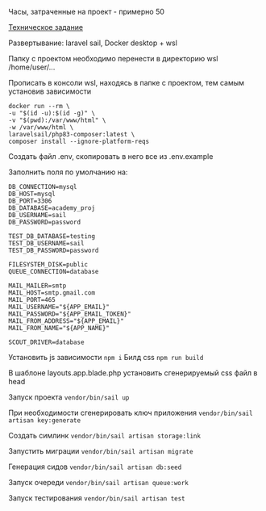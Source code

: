 Часы, затраченные на проект - примерно 50

[Техническое задание](https://htmlacademy.notion.site/ReadMe-ed8f0d8b58414c7ba6cd23699977fbf1) 

Развертывание: 
laravel sail,
Docker desktop + wsl

Папку с проектом необходимо перенести в директорию wsl /home/user/...

Прописать в консоли wsl, находясь в папке с проектом, тем самым установив зависимости
```
docker run --rm \
-u "$(id -u):$(id -g)" \
-v "$(pwd):/var/www/html" \
-w /var/www/html \
laravelsail/php83-composer:latest \
composer install --ignore-platform-reqs
```
Создать файл .env, скопировать в него все из .env.example

Заполнить поля по умолчанию на: 
```
DB_CONNECTION=mysql
DB_HOST=mysql
DB_PORT=3306
DB_DATABASE=academy_proj
DB_USERNAME=sail
DB_PASSWORD=password

TEST_DB_DATABASE=testing
TEST_DB_USERNAME=sail
TEST_DB_PASSWORD=password

FILESYSTEM_DISK=public
QUEUE_CONNECTION=database

MAIL_MAILER=smtp
MAIL_HOST=smtp.gmail.com
MAIL_PORT=465
MAIL_USERNAME="${APP_EMAIL}"
MAIL_PASSWORD="${APP_EMAIL_TOKEN}"
MAIL_FROM_ADDRESS="${APP_EMAIL}"
MAIL_FROM_NAME="${APP_NAME}"

SCOUT_DRIVER=database
```

Установить js зависимости
``npm i``
Билд css 
``npm run build``

В шаблоне layouts.app.blade.php установить сгенерируемый css файл в head

Запуск проекта
``vendor/bin/sail up``

При необходимости сгенерировать ключ приложения
``vendor/bin/sail artisan key:generate``

Создать симлинк
``vendor/bin/sail artisan storage:link``

Запустить миграции 
``vendor/bin/sail artisan migrate``

Генерация сидов
``vendor/bin/sail artisan db:seed``

Запуск очереди
``vendor/bin/sail artisan queue:work``

Запуск тестирования 
``vendor/bin/sail artisan test``




